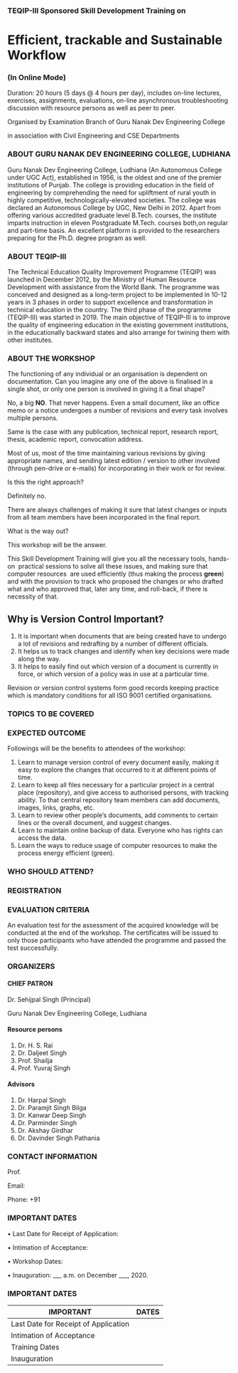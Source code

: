 ### TEQIP-III Sponsored Skill Development Training on
# Efficient, trackable and Sustainable Workflow 
### (In Online Mode)

Duration: 20 hours (5 days @ 4 hours per day), includes on-line lectures,
exercises, assignments, evaluations, on-line asynchronous troubleshooting
discussion with resource persons as well as peer to peer.

Organised by Examination Branch of Guru Nanak Dev Engineering College 

in association with Civil Engineering and CSE Departments

### ABOUT GURU NANAK DEV ENGINEERING COLLEGE, LUDHIANA

Guru Nanak Dev Engineering College, Ludhiana (An
Autonomous College under UGC Act), established in 1956,
is the oldest and one of the premier institutions of Punjab.
The college is providing education in the field of engineering
by comprehending the need for upliftment of rural youth
in highly competitive, technologically-elevated societies.
The college was declared an Autonomous College by UGC,
New Delhi in 2012. Apart from offering various accredited
graduate level B.Tech. courses, the institute imparts
instruction in eleven Postgraduate M.Tech. courses both,on
regular and part-time basis. An excellent platform is
provided to the researchers preparing for the Ph.D. degree
program as well.

### ABOUT TEQIP-III

The Technical Education Quality Improvement Programme
(TEQIP) was launched in December 2012, by the Ministry
of Human Resource Development with assistance from
the World Bank. The programme was conceived and
designed as a long-term project to be implemented in
10-12 years in 3 phases in order to support excellence and
transformation in technical education in the country. The
third phase of the programme (TEQIP-III) was started in
2019. The main objective of TEQIP-III is to improve the
quality of engineering education in the existing government
institutions, in the educationally backward states and also
arrange for twining them with other institutes.

### ABOUT THE WORKSHOP

The functioning of any individual or an organisation is dependent on
documentation. Can you imagine any one of the above is finalised in a single shot, or only one
person is involved in giving it a final shape?

No, a big **NO**. That never happens. Even a small document, like an office memo or a
notice undergoes a number of revisions and every task involves multiple
persons.

Same is the case with any publication, technical report, research report,
thesis, academic report, convocation address.

Most of us, most of the time maintaining various revisions by giving
appropriate names, and sending latest edition / version
to other involved (through pen-drive or e-mails) for incorporating in their
work or for review.

Is this the right approach?

Definitely no.

There are always challenges of making it sure that latest changes or inputs
from all team members have been incorporated in the final report.

What is the way out?

This workshop will be the answer.

This Skill Development Training will give you all the necessary tools, hands-on 
practical sessions to solve all these issues, and making sure that computer resources 
are used efficiently (thus making the process **green**) and with the provision to track
who proposed the changes or who drafted what and who approved that, later any
time, and roll-back, if there is necessity of that.

## Why is Version Control Important?

1. It is important when documents that are being created have to undergo a
lot of revisions and redrafting by a number of different officials.
1. It helps us to track changes and identify when key decisions were made
along the way.
1. It helps to easily find out which version of a document is currently in
force, or which version of a policy was in use at a particular time.

Revision or version control systems form good records keeping practice
which is mandatory conditions for all ISO 9001 certified organisations.

### TOPICS TO BE COVERED

### EXPECTED OUTCOME

Followings will be the benefits to attendees of the workshop:

1. Learn to manage version control of every document easily, making it easy
to explore the changes that occurred to it at different points of time.
1. Learn to keep all files necessary for a particular project in a central
place (repository), and give access to authorised persons, with tracking ability.
To that central repository team members can add documents, images, links,
graphs, etc.
1. Learn to review other people’s documents, add comments to certain lines
or the overall document, and suggest changes.
1. Learn to maintain online backup of data. Everyone who has rights can
access the data.
1. Learn the ways to reduce usage of computer resources to make the process
energy efficient (green).

### WHO SHOULD ATTEND?

### REGISTRATION



### EVALUATION CRITERIA

An evaluation test for the assessment of the acquired
knowledge will be conducted at the end of the workshop.
The certificates will be issued to only those
participants who have attended the programme and passed
the test successfully.

### ORGANIZERS

#### CHIEF PATRON
Dr. Sehijpal Singh (Principal)

Guru Nanak Dev Engineering College, Ludhiana

#### Resource persons

1. Dr. H. S. Rai
1. Dr. Daljeet Singh
1. Prof. Shailja
1. Prof. Yuvraj Singh

#### Advisors
1. Dr. Harpal Singh
1. Dr. Paramjit Singh Bilga
1. Dr. Kanwar Deep Singh
1. Dr. Parminder Singh
1. Dr. Akshay Girdhar
1. Dr. Davinder Singh Pathania

### CONTACT INFORMATION

Prof. 

Email: 

Phone: +91 

### IMPORTANT DATES

• Last Date for Receipt of Application:

• Intimation of Acceptance: 

• Workshop Dates: 

• Inauguration: ___ a.m. on December ___, 2020.

### IMPORTANT DATES

| IMPORTANT | DATES |
| ------------ | -------------- |
| Last Date for Receipt of Application |  |
| Intimation of Acceptance | | 
| Training Dates | |
| Inauguration | | 

